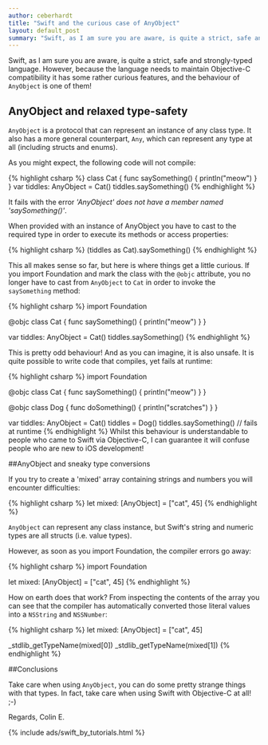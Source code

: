 ```yaml
---
author: ceberhardt
title: "Swift and the curious case of AnyObject"
layout: default_post
summary: "Swift, as I am sure you are aware, is quite a strict, safe and strongly-typed language. However, because the language needs to maintain Objective-C compatibility it has some rather curious features, and the behaviour of `AnyObject` is one of them!"
---
```

Swift, as I am sure you are aware, is quite a strict, safe and strongly-typed language. However, because the language needs to maintain Objective-C compatibility it has some rather curious features, and the behaviour of `AnyObject` is one of them!

## AnyObject and relaxed type-safety

`AnyObject` is a protocol that can represent an instance of any class type. It also has a more general counterpart, `Any`, which can represent any type at all (including structs and enums).

As you might expect, the following code will not compile:

{% highlight csharp %}
class Cat {
  func saySomething() {
    println("meow")
  }
}
var tiddles: AnyObject = Cat()
tiddles.saySomething()
{% endhighlight %}

It fails with the error *'AnyObject' does not have a member named 'saySomething()'*. 

When provided with an instance of AnyObject you have to cast to the required type in order to execute its methods or access properties:

{% highlight csharp %}
(tiddles as Cat).saySomething()
{% endhighlight %}

This all makes sense so far, but here is where things get a little curious. If you import Foundation and mark the class with the `@objc` attribute, you no longer have to cast from `AnyObject` to `Cat` in order to invoke the `saySomething` method:

{% highlight csharp %}
import Foundation

@objc
class Cat {
  func saySomething() {
    println("meow")
  }
}

var tiddles: AnyObject = Cat()
tiddles.saySomething()
{% endhighlight %}

This is pretty odd behaviour! And as you can imagine, it is also unsafe. It is quite possible to write code that compiles, yet fails at runtime:

{% highlight csharp %}
import Foundation

@objc
class Cat {
  func saySomething() {
    println("meow")
  }
}

@objc
class Dog {
  func doSomething() {
    println("scratches")
  }
}

var tiddles: AnyObject = Cat()
tiddles = Dog()
tiddles.saySomething() // fails at runtime
{% endhighlight %}
Whilst this behaviour is understandable to people who came to Swift via Objective-C, I can guarantee it will confuse people who are new to iOS development! 

##AnyObject and sneaky type conversions

If you try to create a 'mixed' array containing strings and numbers you will encounter difficulties:

{% highlight csharp %}
let mixed: [AnyObject] = ["cat", 45]
{% endhighlight %}

`AnyObject` can represent any class instance, but Swift's string and numeric types are all structs (i.e. value types).

However, as soon as you import Foundation, the compiler errors go away:

{% highlight csharp %}
import Foundation

let mixed: [AnyObject] = ["cat", 45]
{% endhighlight %}

How on earth does that work? From inspecting the contents of the array you can see that the compiler has automatically converted those literal values into a `NSString` and `NSSNumber`:

{% highlight csharp %}
let mixed: [AnyObject] = ["cat", 45]

_stdlib_getTypeName(mixed[0])
_stdlib_getTypeName(mixed[1])
{% endhighlight %}

##Conclusions

Take care when using `AnyObject`, you can do some pretty strange things with that types. In fact, take care when using Swift with Objective-C at all! ;-)

Regards, Colin E.


{% include ads/swift_by_tutorials.html %}